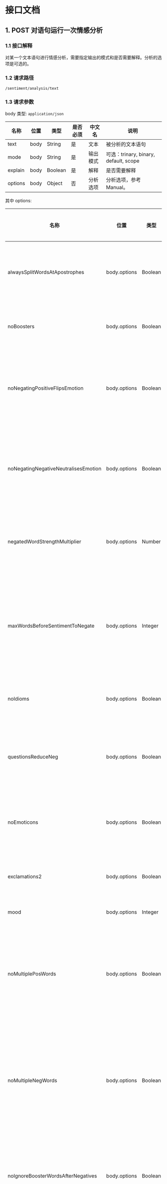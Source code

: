 # 接口文档

## 1. POST 对语句运行一次情感分析

### 1.1 接口解释

对某一个文本语句进行情感分析，需要指定输出的模式和是否需要解释。分析的选项是可选的。

### 1.2 请求路径

`/sentiment/analysis/text`

### 1.3 请求参数

body 类型: `application/json`

| 名称    | 位置 | 类型    | 是否必须 | 中文名   | 说明                                  |
| ------- | ---- | ------- | -------- | -------- | ------------------------------------- |
| text    | body | String  | 是       | 文本     | 被分析的文本语句                      |
| mode    | body | String  | 是       | 输出模式 | 可选：trinary, binary, default, scope |
| explain | body | Boolean | 是       | 解释     | 是否需要解释                          |
| options | body | Object  | 否       | 分析选项 | 分析选项，参考 Manual。               |

其中 options:

| 名称                                 | 位置         | 类型    | 是否必须 | 中文名                             | 说明                   |
| ------------------------------------ | ------------ | ------- | -------- | ---------------------------------- | ---------------------- |
| alwaysSplitWordsAtApostrophes        | body.options | Boolean | 否       | 总是在撇号处分词                   |                        |
| noBoosters                           | body.options | Boolean | 否       | 不使用助推词                       |                        |
| noNegatingPositiveFlipsEmotion       | body.options | Boolean | 否       | 不使用否定词反转情绪               |                        |
| noNegatingNegativeNeutralisesEmotion | body.options | Boolean | 否       | 不使用否定词中和消极词             |                        |
| negatedWordStrengthMultiplier        | body.options | Number  | 否       | 否定词的强度倍数                   | 默认 0.5               |
| maxWordsBeforeSentimentToNegate      | body.options | Integer | 否       | 否定词与 <br/>感情词之间的最大词数 | 默认 0                 |
| noIdioms                             | body.options | Boolean | 否       | 不使用习语                         |                        |
| questionsReduceNeg                   | body.options | Boolean | 否       | 在问句中减少消极情感               |                        |
| noEmoticons                          | body.options | Boolean | 否       | 不使用表情符号                     |                        |
| exclamations2                        | body.options | Boolean | 否       | 感叹号分数加二                     |                        |
| mood                                 | body.options | Integer | 否       | 心情                               | 可选值：-1, 0, 1       |
| noMultiplePosWords                   | body.options | Boolean | 否       | 不允许多个积极词增加积极情感       |                        |
| noMultipleNegWords                   | body.options | Boolean | 否       | 不允许多个消极词增加消极情感       |                        |
| noIgnoreBoosterWordsAfterNegatives   | body.options | Boolean | 否       | 不忽略否定词后的助推词             |                        |
| noDictionary                         | body.options | Boolean | 否       | 不使用字典纠正拼写                 |                        |
| noDeleteExtraDuplicateLetters        | body.options | Boolean | 否       | 不删除单词中额外的重复字母         |                        |
| illegalDoubleLettersInWordMiddle     | body.options | String  | 否       | 单词中的非法重复字母               | 默认 ahijkquvxyz       |
| illegalDoubleLettersAtWordEnd        | body.options | String  | 否       | 单词末尾的非法重复字母             | 默认 achijkmnpqruvwxyz |
| noMultipleLetters                    | body.options | Boolean | 否       | 不允许重复单词                     |                        |

示例1：

```json
{
    "text": "I don't hate you.",
	"mode": "default",
	"explain": true,
	"options": {
		"alwaysSplitWordsAtApostrophes": true,
		"noBoosters": true,
		"noNegatingPositiveFlipsEmotion": true,
		"noNegatingNegativeNeutralisesEmotion": true,
		"negatedWordStrengthMultiplier": 0.6,
		"maxWordsBeforeSentimentToNegate": 3,
		"noIdioms": true,
		"questionsReduceNeg": true,
		"noEmoticons": true,
		"exclamations2": true,
		"mood": -1,
		"noMultiplePosWords": true,
		"noMultipleNegWords": true,
		"noIgnoreBoosterWordsAfterNegatives": true,
		"noDictionary": true,
		"noDeleteExtraDuplicateLetters": true,
		"illegalDoubleLettersInWordMiddle": "ahijkquvxyz",
		"illegalDoubleLettersAtWordEnd": "achijkmnpqruvwxyz",
		"noMultipleLetters": true
	}
}
```



示例2：

```json
{
    "text": "I don't hate you.",
	"mode": "scale",
	"explain": false,
	"options": {
		"alwaysSplitWordsAtApostrophes": true
	}
}
```



### 1.4 响应

```java
Result<TextAnalysisVO>;

class TextAnalysisVO {
    int val1;
    int val2;
    int val3;
    String explain;   
}
```

示例：

```json
{
  "code": 0,
  "msg": "success",
  "data": {
    "val1": 1,
    "val2": -1,
    "val3": 0,
    "explain": "I don't hate[-4] [=0 negation] you [sentence: 1,-1] [result: max + and - of any sentence][scale result = sum of pos and neg scores]"
  }
}
```

### 1.5 错误情况



## 2. POST 对文本文件内容运行一次情感分析

### 2.1 接口解释

对某一个文本文件的内容进行情感分析。需要指定输出的模式和是否需要解释。分析的选项是可选的。

### 2.2 请求路径

`/sentiment/analysis/file`

### 2.3 请求参数

body类型：`application/json`

| 名称    | 位置 | 类型    | 是否必须 | 中文名   | 说明                                  |
| ------- | ---- | ------- | -------- | -------- | ------------------------------------- |
| file    | body | String  | 是       | 文件     | 被分析的文件内容                      |
| mode    | body | String  | 是       | 输出模式 | 可选：trinary, binary, default, scope |
| explain | body | Boolean | 是       | 解释     | 是否需要解释                          |
| options | body | Object  | 否       | 分析选项 | 分析选项，参考 Manual和第一个API。    |

**options 中的参数参考第一个API**

示例1：

```json
{
    "file": "I don't hate you.\ndoesn't work. how do I do this?\nExcellent! Just what i needed!",
	"mode": "trinary",
	"explain": false
}
```



### 2.4 响应

```java
Result<FileAnalysisVO>;

FileAnalysisVO {
    String result;
}
```

```json
{
  "code": 0,
  "msg": "success",
  "data": {
      "result": "Positive	Negative	Text\n1	-1	I don't hate you.\n1	-1	doesn't work. how do I do this?\n5	-1	Excellent! Just what i needed!\n"
  }
}
```

### 2.5 错误情况


